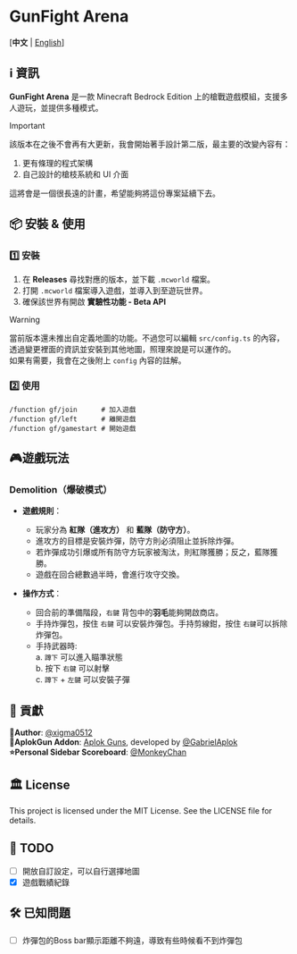 # GunFight Arena

[**中文** | [English](README_en.md)]

## ℹ️ 資訊

**GunFight Arena** 是一款 Minecraft Bedrock Edition 上的槍戰遊戲模組，支援多人遊玩，並提供多種模式。

> [!IMPORTANT]
> 該版本在之後不會再有大更新，我會開始著手設計第二版，最主要的改變內容有：
> 
> 1. 更有條理的程式架構
> 2. 自己設計的槍枝系統和 UI 介面
>
> 這將會是一個很長遠的計畫，希望能夠將這份專案延續下去。

## 📦 安裝 & 使用

### 1️⃣ 安裝

1. 在 **Releases** 尋找對應的版本，並下載 `.mcworld` 檔案。
2. 打開 `.mcworld` 檔案導入遊戲，並導入到至遊玩世界。
3. 確保該世界有開啟 **實驗性功能 - Beta API**

> [!WARNING]
> 當前版本還未推出自定義地圖的功能。不過您可以編輯 `src/config.ts` 的內容，透過變更裡面的資訊並安裝到其他地圖，照理來說是可以運作的。\
> 如果有需要，我會在之後附上 `config` 內容的註解。 

### 2️⃣ 使用

```
/function gf/join      # 加入遊戲
/function gf/left      # 離開遊戲
/function gf/gamestart # 開始遊戲
```

## 🎮遊戲玩法

### **Demolition（爆破模式）**

- **遊戲規則**：
    - 玩家分為 **紅隊（進攻方）** 和 **藍隊（防守方）**。
    - 進攻方的目標是安裝炸彈，防守方則必須阻止並拆除炸彈。
    - 若炸彈成功引爆或所有防守方玩家被淘汰，則紅隊獲勝；反之，藍隊獲勝。
    - 遊戲在回合總數過半時，會進行攻守交換。

- **操作方式**：
    - 回合前的準備階段，`右鍵` 背包中的**羽毛**能夠開啟商店。
    - 手持炸彈包，按住 `右鍵` 可以安裝炸彈包。手持剪線鉗，按住 `右鍵`可以拆除炸彈包。
    - 手持武器時: \
        a. `蹲下` 可以進入瞄準狀態\
        b. 按下 `右鍵` 可以射擊\
        c. `蹲下` + `左鍵` 可以安裝子彈

## 📜 貢獻

**👤Author**: [@xigma0512](https://github.com/xigma0512) \
**🎨AplokGun Addon**: [Aplok Guns](https://mcpedl.com/aplok-guns/), developed by [@GabrielAplok](https://github.com/gabriel-aplok/)\
**⭐Personal Sidebar Scoreboard**: [@MonkeyChan](https://www.youtube.com/@MonkeyChan118 )

## 🏛️ License
This project is licensed under the MIT License. See the LICENSE file for details.

## 📌 TODO
- [ ] 開放自訂設定，可以自行選擇地圖
- [x] 遊戲戰績紀錄

## 🛠️ 已知問題
- [ ] 炸彈包的Boss bar顯示距離不夠遠，導致有些時候看不到炸彈包